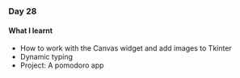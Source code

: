 ### Day 28

#### What I learnt
- How to work with the Canvas widget and add images to Tkinter
- Dynamic typing
- Project: A pomodoro app
